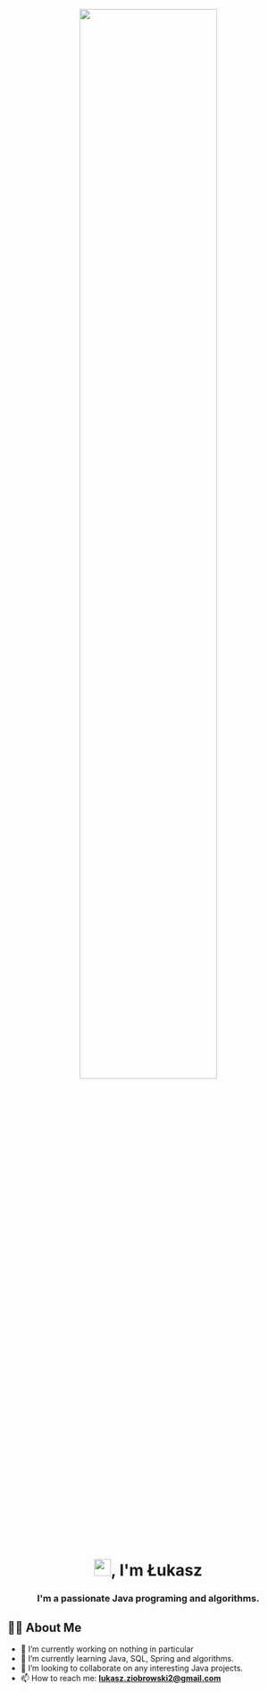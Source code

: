 <p align="center">
  <a href="#"><img width="70%" height="auto" src="https://i.redd.it/wm81fwfuw0741.png" height="200px"/></a>
</p>

<h1 align="center"><img src="https://raw.githubusercontent.com/MartinHeinz/MartinHeinz/master/wave.gif" width="30px">, I'm Łukasz</h1>
<h3 align="center">I'm a passionate Java programing and algorithms.</h3>


## 🙋‍♂️ About Me

- 🔭 I’m currently working on nothing in particular
- 🌱 I’m currently learning Java, SQL, Spring and algorithms.
- 👯 I’m looking to collaborate on any interesting Java projects.
- 📫 How to reach me: **lukasz.ziobrowski2@gmail.com**
